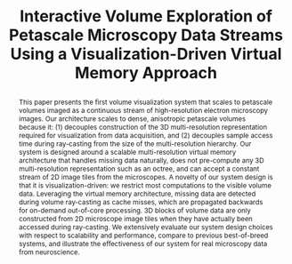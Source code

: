 ---
# this file is written in YAML http://docs.ansible.com/ansible/latest/YAMLSyntax.html
# all lines with a leading sharp are comments and will not be compiled
# longer blocks of text should start with a a leading > to escape all special characters

# URL handle for generated webpage
slug:      petascale

#specifies layout to be used for page generation (do not modify)
layout:     publication

#publication title
title:      >
   Interactive Volume Exploration of Petascale Microscopy Data Streams Using a Visualization-Driven Virtual Memory Approach

#include in selected publications on front page (optional, delete line if not applicable)
display: selected

#list all publication authors in correct order
authors:
 - Markus Hadwiger 
 - Johanna Beyer
 - Won-Ki Jeong
 - Hanspeter Pfister

#insert publication venue (displayed on publication page)
venue:      >
   IEEE Transactions on Visualization and Computer Graphics, Vol.18, No.12 (Proceedings IEEE Scientific Visualization 2012), pp. 2285-2294
   
#insert short venue (displayed in box in publication list)
shortvenue: >
   IEEE Scientific Visualization 2012 <span style="color:rgb(180,0,0);">(Honorable Mention Best Paper)</span>

#specify publication year
year:       2012

#insert abstract of publication
abstract:   >
   This paper presents the first volume visualization system that scales to petascale volumes imaged as a continuous stream of high-resolution electron microscopy images. Our architecture scales to dense, anisotropic petascale volumes because it: (1) decouples construction of the 3D multi-resolution representation required for visualization from data acquisition, and (2) decouples sample access time during ray-casting from the size of the multi-resolution hierarchy. Our system is designed around a scalable multi-resolution virtual memory architecture that handles missing data naturally, does not pre-compute any 3D multi-resolution representation such as an octree, and can accept a constant stream of 2D image tiles from the microscopes. A novelty of our system design is that it is visualization-driven: we restrict most computations to the visible volume data. Leveraging the virtual memory architecture, missing data are detected during volume ray-casting as cache misses, which are propagated backwards for on-demand out-of-core processing. 3D blocks of volume data are only constructed from 2D microscope image tiles when they have actually been accessed during ray-casting. We extensively evaluate our system design choices with respect to scalability and performance, compare to previous best-of-breed systems, and illustrate the effectiveness of our system for real microscopy data from neuroscience.
   
#link to hi-res teaser image of publication (please make sure the image is wide, e.g. aspect ratio between 4:2 and 4:1) 
teaser:     './publications/2012_hadwiger_petascale.jpg'

#link to smaller thumbnail image of publication (please make sure the aspect ratio is 3:2, suggested size is 150x100px)
thumbnail:  './publications/2012_hadwiger_thumbnail1.png'

#link to publication video (optional): you can either upload the video to our website (insert local link) or host it on youtube or vimeo (in this case insert the youtube/vimeo link)
video:      './publications/2012_hadwiger_petascale.mp4'

#link to publication pdf (optional)
pdf:        './publications/2012_hadwiger_petascale.pdf'

#insert citation. please format citation by inserting <br> at line breaks, &nbsp;&nbsp; will insert a tab character to prettify the citation
citation:   >
  @article{Hadwiger2012Petascale,<br>
   &nbsp;&nbsp;title = {Interactive Volume Exploration of Petascale Microscopy Data Streams Using a Visualization-Driven Virtual Memory Approach},<br>
   &nbsp;&nbsp;author = {Hadwiger, Markus and Beyer, Johanna and Jeong, Won-Ki and Pfister, Hanspeter},<br>
   &nbsp;&nbsp;journal = {IEEE Transactions on Visualization and Computer Graphics (Proceedings IEEE Scientific Visualization 2012)},<br>
   &nbsp;&nbsp;year = {2012},<br>
   &nbsp;&nbsp;volume = {18},<br>
   &nbsp;&nbsp;number = {12},<br>
   &nbsp;&nbsp;pages = {2285--2294}<br>
  }

#insert links to additional material for the publication (optional)
#links need a title, a URL and a type (this defines the link icon) which can be one of the following values: code, archive, files, slides or text (this is the default icon)
#links: 
# - title: ExampleCode
#   type:  code
#   url:   './publications/supplementary1.zip' 
# - title: ExampleSlides
#   type:  slides
#   url:   './publications/presentation.pptx' 

#don't forget the leading and trailing --- in a YAML file
---